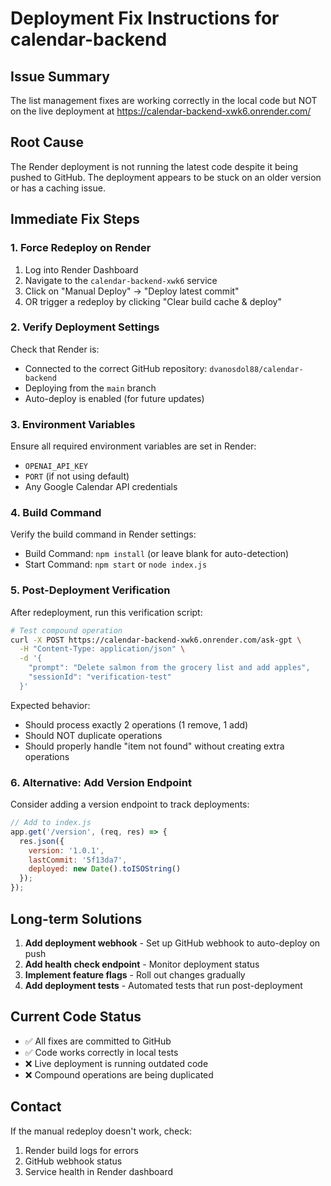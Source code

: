 # Deployment Fix Instructions for calendar-backend

## Issue Summary
The list management fixes are working correctly in the local code but NOT on the live deployment at https://calendar-backend-xwk6.onrender.com/

## Root Cause
The Render deployment is not running the latest code despite it being pushed to GitHub. The deployment appears to be stuck on an older version or has a caching issue.

## Immediate Fix Steps

### 1. Force Redeploy on Render
1. Log into Render Dashboard
2. Navigate to the `calendar-backend-xwk6` service
3. Click on "Manual Deploy" → "Deploy latest commit"
4. OR trigger a redeploy by clicking "Clear build cache & deploy"

### 2. Verify Deployment Settings
Check that Render is:
- Connected to the correct GitHub repository: `dvanosdol88/calendar-backend`
- Deploying from the `main` branch
- Auto-deploy is enabled (for future updates)

### 3. Environment Variables
Ensure all required environment variables are set in Render:
- `OPENAI_API_KEY`
- `PORT` (if not using default)
- Any Google Calendar API credentials

### 4. Build Command
Verify the build command in Render settings:
- Build Command: `npm install` (or leave blank for auto-detection)
- Start Command: `npm start` or `node index.js`

### 5. Post-Deployment Verification
After redeployment, run this verification script:

```bash
# Test compound operation
curl -X POST https://calendar-backend-xwk6.onrender.com/ask-gpt \
  -H "Content-Type: application/json" \
  -d '{
    "prompt": "Delete salmon from the grocery list and add apples",
    "sessionId": "verification-test"
  }'
```

Expected behavior:
- Should process exactly 2 operations (1 remove, 1 add)
- Should NOT duplicate operations
- Should properly handle "item not found" without creating extra operations

### 6. Alternative: Add Version Endpoint
Consider adding a version endpoint to track deployments:

```javascript
// Add to index.js
app.get('/version', (req, res) => {
  res.json({
    version: '1.0.1',
    lastCommit: '5f13da7',
    deployed: new Date().toISOString()
  });
});
```

## Long-term Solutions

1. **Add deployment webhook** - Set up GitHub webhook to auto-deploy on push
2. **Add health check endpoint** - Monitor deployment status
3. **Implement feature flags** - Roll out changes gradually
4. **Add deployment tests** - Automated tests that run post-deployment

## Current Code Status
- ✅ All fixes are committed to GitHub
- ✅ Code works correctly in local tests
- ❌ Live deployment is running outdated code
- ❌ Compound operations are being duplicated

## Contact
If the manual redeploy doesn't work, check:
1. Render build logs for errors
2. GitHub webhook status
3. Service health in Render dashboard